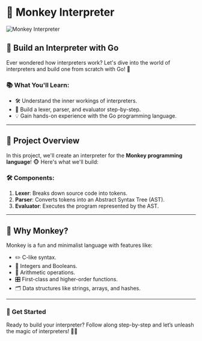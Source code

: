 # 🐒 **Monkey Interpreter**

![Monkey Interpreter](https://github.com/username/repository-name/blob/main/monkeyinterpreter.png)

## 🎯 **Build an Interpreter with Go**
Ever wondered how interpreters work? Let's dive into the world of interpreters and build one from scratch with Go! 🚀

### 📚 What You'll Learn:
- 🛠️ Understand the inner workings of interpreters.
- 🧩 Build a lexer, parser, and evaluator step-by-step.
- 💡 Gain hands-on experience with the Go programming language.

---

## 🌟 **Project Overview**
In this project, we'll create an interpreter for the **Monkey programming language**! 🐵 Here's what we'll build:

### 🛠️ **Components**:
1. **Lexer**: Breaks down source code into tokens.  
2. **Parser**: Converts tokens into an Abstract Syntax Tree (AST).  
3. **Evaluator**: Executes the program represented by the AST.  

---

## 🛑 **Why Monkey?**
Monkey is a fun and minimalist language with features like:
- ✏️ C-like syntax.
- 🔢 Integers and Booleans.
- 🧮 Arithmetic operations.
- 🎛️ First-class and higher-order functions.
- 🗂️ Data structures like strings, arrays, and hashes.

---

### 🚀 **Get Started**
Ready to build your interpreter? Follow along step-by-step and let’s unleash the magic of interpreters! 🧙‍♂️
